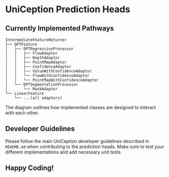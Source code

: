 # UniCeption Prediction Heads

## Currently Implemented Pathways

```
IntermediateFeatureReturner
├── DPTFeature
│   ├── DPTRegressionProcessor
│   │   ├── FlowAdaptor
│   │   ├── DepthAdaptor
|   │   ├── PointMapAdaptor
│   │   ├── ConfidenceAdaptor
│   │   ├── ValueWithConfidenceAdaptor
│   │   └── FlowWithConfidenceAdaptor
│   │   └── PointMapWithConfidenceAdaptor
│   └── DPTSegmentationProcessor
│       └── MaskAdaptor
└── LinearFeature
    └── ...(all adaptors)
```

The diagram outlines how implemented classes are designed to interact with each other. 

## Developer Guidelines

Please follow the main UniCeption developer guidelines described in `README.md` when contributing to the prediction heads. Make sure to test your different implementations and add necessary unit tests.

## Happy Coding!